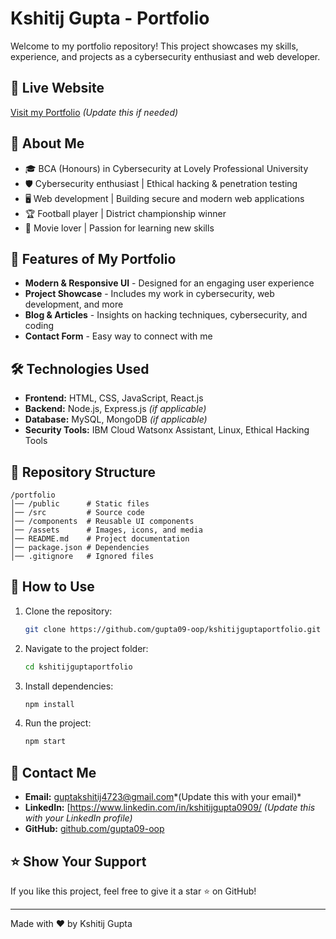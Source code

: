 # Kshitij Gupta - Portfolio

Welcome to my portfolio repository! This project showcases my skills, experience, and projects as a cybersecurity enthusiast and web developer.

## 🔗 Live Website
[Visit my Portfolio](https://gupta09-oop.github.io/kshitijguptaportfolio/) *(Update this if needed)*

## 📌 About Me
- 🎓 BCA (Honours) in Cybersecurity at Lovely Professional University
- 🛡️ Cybersecurity enthusiast | Ethical hacking & penetration testing
- 🖥️ Web development | Building secure and modern web applications
- 🏆 Football player | District championship winner
- 🎥 Movie lover | Passion for learning new skills

## 🚀 Features of My Portfolio
- **Modern & Responsive UI** - Designed for an engaging user experience
- **Project Showcase** - Includes my work in cybersecurity, web development, and more
- **Blog & Articles** - Insights on hacking techniques, cybersecurity, and coding
- **Contact Form** - Easy way to connect with me

## 🛠️ Technologies Used
- **Frontend:** HTML, CSS, JavaScript, React.js
- **Backend:** Node.js, Express.js *(if applicable)*
- **Database:** MySQL, MongoDB *(if applicable)*
- **Security Tools:** IBM Cloud Watsonx Assistant, Linux, Ethical Hacking Tools

## 📂 Repository Structure
```
/portfolio
│── /public      # Static files
│── /src         # Source code
│── /components  # Reusable UI components
│── /assets      # Images, icons, and media
│── README.md    # Project documentation
│── package.json # Dependencies
│── .gitignore   # Ignored files
```

## 📜 How to Use
1. Clone the repository:
   ```bash
   git clone https://github.com/gupta09-oop/kshitijguptaportfolio.git
   ```
2. Navigate to the project folder:
   ```bash
   cd kshitijguptaportfolio
   ```
3. Install dependencies:
   ```bash
   npm install
   ```
4. Run the project:
   ```bash
   npm start
   ```

## 📧 Contact Me
- **Email:** guptakshitij4723@gmail.com*(Update this with your email)*
- **LinkedIn:** [https://www.linkedin.com/in/kshitijgupta0909/ *(Update this with your LinkedIn profile)*
- **GitHub:** [github.com/gupta09-oop](https://github.com/gupta09-oop)

## ⭐ Show Your Support
If you like this project, feel free to give it a star ⭐ on GitHub!

---
Made with ❤️ by Kshitij Gupta

